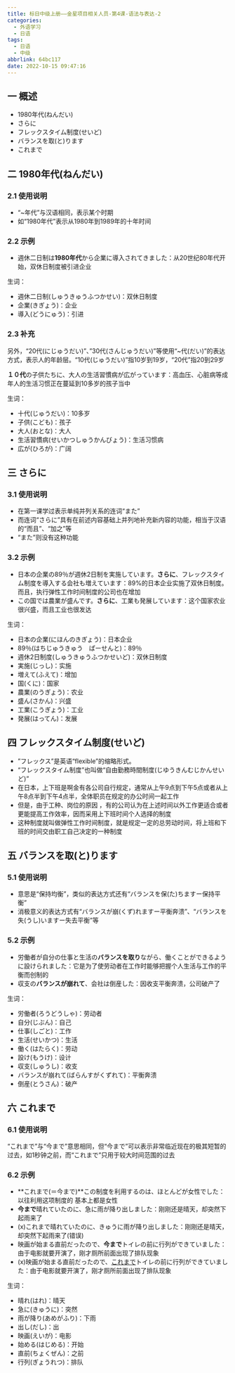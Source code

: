 ```yaml
---
title: 标日中级上册——金星项目相关人员-第4课-语法与表达-2
categories:
  - 外语学习
  - 日语
tags:
  - 日语
  - 中级
abbrlink: 64bc117
date: 2022-10-15 09:47:16
---
```

## 一 概述

* 1980年代(ねんだい)
* さらに
* フレックスタイム制度(せいど)
* バランスを取(と)ります
* これまで

<!--more-->

## 二 1980年代(ねんだい)

### 2.1 使用说明

* “~年代”与汉语相同，表示某个时期
* 如“1980年代”表示从1980年到1989年的十年时间

### 2.2 示例

* 週休二日制は**1980年代**から企業に導入されてきました：从20世纪80年代开始，双休日制度被引进企业

生词：

* 週休二日制(しゅうきゅうふつかせい)：双休日制度
* 企業(きぎょう)：企业
* 導入(どうにゅう)：引进

### 2.3 补充

另外，“20代(にじゅうだい)”、”30代(さんじゅうだい)”等使用“~代(だい)”的表达方式，表示人的年龄层。“10代(じゅうだい)”指10岁到19岁，“20代”指20到29岁

**１０代**の子供たちに、大人の生活習慣病が広がっています：高血压、心脏病等成年人的生活习惯正在蔓延到10多岁的孩子当中

生词：

* 十代(じゅうだい)：10多岁
* 子供(こども)：孩子
* 大人(おとな)：大人
* 生活習慣病(せいかつしゅうかんびょう)：生活习惯病
* 広が(ひろが)：广阔

## 三 さらに

### 3.1 使用说明

* 在第一课学过表示单纯并列关系的连词“また”
* 而连词“さらに”具有在前述内容基础上并列地补充新内容的功能，相当于汉语的“而且”、“加之”等
* “また”则没有这种功能

### 3.2 示例

* 日本の企業の89％が週休2日制を実施しています。**さらに**、フレックスタイム制度を導入する会社も増えています：89%的日本企业实施了双休日制度。而且，执行弹性工作时间制度的公司也在增加
* この国では農業が盛んです。**さらに**、工業も発展しています：这个国家农业很兴盛，而且工业也很发达

生词：

* 日本の企業(にほんのきぎょう)：日本企业
* 89％(はちじゅうきゅう　ぱーせんと)：89％
* 週休2日制度(しゅうきゅうふつかせいど)：双休日制度
* 実施(じっし)：实施
* 増えて(ふえて)：增加
* 国(くに)：国家
* 農業(のうぎょう)：农业
* 盛ん(さかん)：兴盛
* 工業(こうぎょう)：工业
* 発展(はってん)：发展

## 四 フレックスタイム制度(せいど)

* ”フレックス”是英语“flexible”的缩略形式。
* “フレックスタイム制度”也叫做“自由勤務時間制度(じゆうきんむじかんせいど)”
* 在日本，上下班是啊金有各公司自行规定，通常从上午9点到下午5点或者从上午8点半到下午4点半，全体职员在规定的办公时间一起工作
* 但是，由于工种、岗位的原因 ，有的公司认为在上述时间以外工作更适合或者更能提高工作效率，因而采用上下班时间个人选择的制度
* 这种制度就叫做弹性工作时间制度，就是规定一定的总劳动时间，将上班和下班的时间交由职工自己决定的一种制度

## 五 バランスを取(と)ります

### 5.1 使用说明

* 意思是“保持均衡”，类似的表达方式还有“バランスを保(た)ちますー保持平衡”
* 消极意义的表达方式有“バランスが崩(くず)れますー平衡奔溃”、“バランスを失(うし)いますー失去平衡”等

### 5.2 示例

* 労働者が自分の仕事と生活の**バランスを取り**ながら、働くことができるように設けられました：它是为了使劳动者在工作时能够把握个人生活与工作的平衡而创制的
* 収支の**バランスが崩れて**、会社は倒産した：因收支平衡奔溃，公司破产了

生词：

* 労働者(ろうどうしゃ)：劳动者
* 自分(じぶん)：自己
* 仕事(しごと)：工作
* 生活(せいかつ)：生活
* 働く(はたらく)：劳动
* 設け(もうけ)：设计
* 収支(しゅうし)：收支
* バランスが崩れて(ばらんすがくずれて)：平衡奔溃
* 倒産(とうさん)：破产

## 六 これまで

### 6.1 使用说明

“これまで”与“今まで”意思相同，但“今まで”可以表示非常临近现在的极其短暂的过去，如1秒钟之前，而“これまで”只用于较大时间范围的过去

### 6.2 示例

* **これまで(＝今まで)**この制度を利用するのは、ほとんどが女性でした：以往利用这项制度的 基本上都是女性
* **今まで**晴れていたのに、急に雨が降り出しました：刚刚还是晴天，却突然下起雨来了
* (x)これまで晴れていたのに、きゅうに雨が降り出しました：刚刚还是晴天，却突然下起雨来了(错误)
* 映画が始まる直前だったので、**今まで**トイレの前に行列ができていました：由于电影就要开演了，刚才厕所前面出现了排队现象
* (x)映画が始まる直前だったので、<u>これまで</u>トイレの前に行列ができていました：由于电影就要开演了，刚才厕所前面出现了排队现象

生词：

* 晴れ(はれ)：晴天
* 急に(きゅうに)：突然
* 雨が降り(あめがふり)：下雨
* 出し(だし)：出
* 映画(えいが)：电影
* 始める(はじめる)：开始
* 直前(ちょくぜん)：之前
* 行列(ぎょうれつ)：排队

